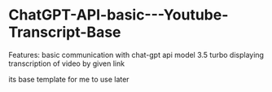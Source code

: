 # ChatGPT-API-basic---Youtube-Transcript-Base

Features:
basic communication with chat-gpt api model 3.5 turbo
displaying transcription of video by given link

its base template for me to use later
